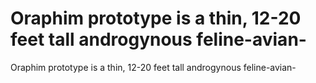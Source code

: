 # Oraphim prototype is a thin, 12-20 feet tall androgynous feline-avian-

Oraphim prototype is a thin, 12-20 feet tall androgynous feline-avian-